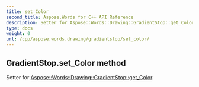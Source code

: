 ```yaml
---
title: set_Color
second_title: Aspose.Words for C++ API Reference
description: Setter for Aspose::Words::Drawing::GradientStop::get_Color. 
type: docs
weight: 0
url: /cpp/aspose.words.drawing/gradientstop/set_color/
---
```

## GradientStop.set_Color method


Setter for [Aspose::Words::Drawing::GradientStop::get_Color](./get_color/).


